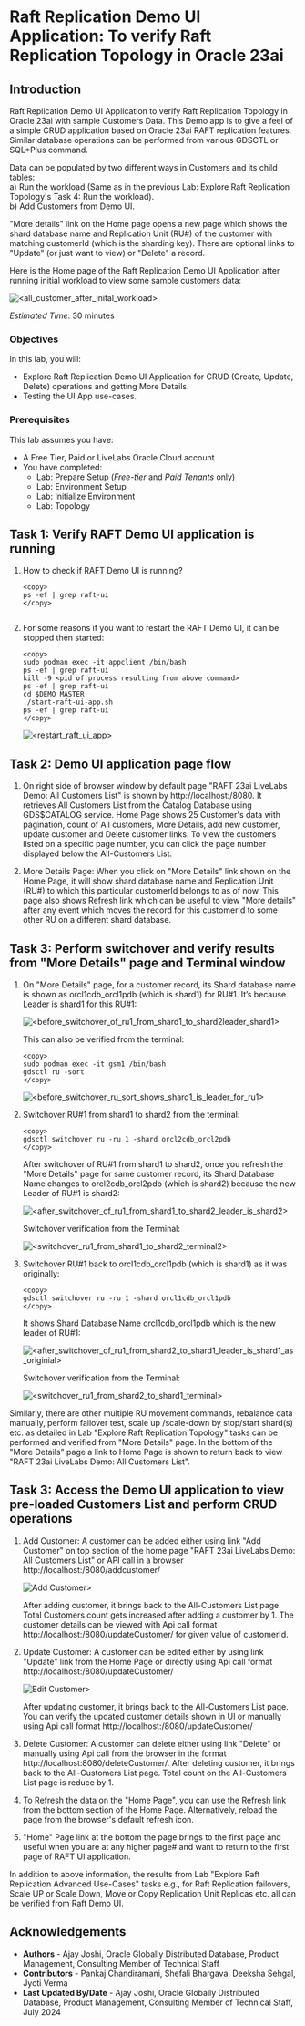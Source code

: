 # Raft Replication Demo UI Application: To verify Raft Replication Topology in Oracle 23ai

## Introduction

Raft Replication Demo UI Application to verify Raft Replication Topology in Oracle 23ai with sample Customers Data.
This Demo app is to give a feel of a simple CRUD application based on Oracle 23ai RAFT replication features. Similar database operations can be performed from various GDSCTL or SQL*Plus command.  

Data can be populated by two different ways in Customers and its child tables:         
        a) Run the workload (Same as in the previous Lab: Explore Raft Replication Topology's Task 4: Run the workload).         
        b) Add Customers from Demo UI.

"More details" link on the Home page opens a new page which shows the shard database name and Replication Unit (RU#) of the customer with matching customerId (which is the sharding key). There are optional links to "Update" (or just want to view) or "Delete" a record.

Here is the Home page of the Raft Replication Demo UI Application after running initial workload to view some sample customers data:

![<all_customer_after_inital_workload>](./images/all_customer_after_inital_workload.png " ")

_Estimated Time_: 30 minutes

### Objectives

In this lab, you will:

- Explore Raft Replication Demo UI Application for CRUD (Create, Update, Delete) operations and getting More Details.
- Testing the UI App use-cases.

### Prerequisites

This lab assumes you have:

- A Free Tier, Paid or LiveLabs Oracle Cloud account
- You have completed:
  - Lab: Prepare Setup (_Free-tier_ and _Paid Tenants_ only)
  - Lab: Environment Setup
  - Lab: Initialize Environment
  - Lab: Topology

## Task 1: Verify RAFT Demo UI application is running

1. How to check if RAFT Demo UI is running?

    ```
    <copy>
    ps -ef | grep raft-ui
    </copy>
    ```

   ![<check-raft-ui-process>](./images/raft-ui-app_is_running.png " ")

2. For some reasons if you want to restart the RAFT Demo UI, it can be stopped then started:
    ```
    <copy>
    sudo podman exec -it appclient /bin/bash
    ps -ef | grep raft-ui
    kill -9 <pid of process resulting from above command>
    ps -ef | grep raft-ui
    cd $DEMO_MASTER
    ./start-raft-ui-app.sh
    ps -ef | grep raft-ui
    </copy>
    ```

    ![<restart_raft_ui_app>](./images/restart_raft_ui_app.png " ")

## Task 2: Demo UI application page flow

1. On right side of browser window by default page "RAFT 23ai LiveLabs Demo: All Customers List" is shown by http://localhost:/8080.
   It retrieves All Customers List from the Catalog Database using GDS$CATALOG service. Home Page shows 25 Customer's data with pagination, count of All customers, More Details, add new customer, update customer and Delete customer links. To view the customers listed on a specific page number, you can click the page number displayed below the All-Customers List.

2. More Details Page: When you click on "More Details" link shown on the Home Page, it will show shard database name and Replication Unit (RU#) to which this particular customerId belongs to as of now. This page also shows Refresh link which can be useful to view "More details" after any event which moves the record for this customerId to some other RU on a different shard database.

## Task 3: Perform switchover and verify results from "More Details" page and Terminal window
 
1. On "More Details" page, for a customer record, its Shard database name is shown as orcl1cdb_orcl1pdb (which is shard1) for RU#1. It’s because Leader is shard1 for this RU#1:

    ![<before_switchover_of_ru1_from_shard1_to_shard2leader_shard1>](./images/before_switchover_of_ru1_from_shard1_to_shard2_leader_is_shard1.png " ")

   This can also be verified from the terminal:

    ```
    <copy>
    sudo podman exec -it gsm1 /bin/bash
    gdsctl ru -sort
    </copy>
    ```

    ![<before_switchover_ru_sort_shows_shard1_is_leader_for_ru1>](./images/before_switchover_ru_sort_shows_shard1_is_leader_for_ru1.png " ")

2. Switchover RU#1 from shard1 to shard2 from the terminal:

    ```
    <copy>
    gdsctl switchover ru -ru 1 -shard orcl2cdb_orcl2pdb
    </copy>
    ```

    After switchover of RU#1 from shard1 to shard2, once you refresh the "More Details" page for same customer record, its Shard Database Name changes to orcl2cdb_orcl2pdb (which is shard2) because the new Leader of RU#1 is shard2:

    ![<after_switchover_of_ru1_from_shard1_to_shard2_leader_is_shard2>](./images/after_switchover_of_ru1_from_shard1_to_shard2_leader_is_shard2.png " ")

    Switchover verification from the Terminal:

    ![<switchover_ru1_from_shard1_to_shard2_terminal2>](./images/switchover_ru1_from_shard1_to_shard2_terminal.png " ")
    

3. Switchover RU#1 back to orcl1cdb_orcl1pdb (which is shard1) as it was originally:

    ```
    <copy>
    gdsctl switchover ru -ru 1 -shard orcl1cdb_orcl1pdb
    </copy>
    ```

    It shows Shard Database Name orcl1cdb_orcl1pdb which is the new leader of RU#1:

    ![<after_switchover_of_ru1_from_shard2_to_shard1_leader_is_shard1_as_originial>](./images/after_switchover_of_ru1_from_shard2_to_shard1_leader_is_shard1_as_originial.png " ")

    Switchover verification from the Terminal:

    ![<switchover_ru1_from_shard2_to_shard1_terminal>](./images/switchover_ru1_from_shard2_to_shard1_terminal.png " ")

Similarly, there are other multiple RU movement commands, rebalance data manually, perform failover test, scale up /scale-down by stop/start shard(s) etc. as detailed in Lab "Explore Raft Replication Topology" tasks can be performed and verified from "More Details" page.
In the bottom of the "More Details" page a link to Home Page is shown to return back to view "RAFT 23ai LiveLabs Demo: All Customers List".

## Task 3: Access the Demo UI application to view pre-loaded Customers List and perform CRUD operations

1. Add Customer: A customer can be added either using link "Add Customer" on top section of the home page "RAFT 23ai LiveLabs Demo: All Customers List" or API call in a browser http://localhost:/8080/addcustomer/

   ![Add Customer>](./images/add_customer.png " ")

   After adding customer, it brings back to the All-Customers List page. Total Customers count gets increased after adding a customer by 1. The customer details can be viewed with Api call format http://localhost:/8080/updateCustomer/<customerId> for given value of customerId.

2. Update Customer: A customer can be edited either by using link "Update" link from the Home Page or directly using Api call format http://localhost:/8080/updateCustomer/<customerId>

   ![Edit Customer>](./images/edit_customer.png " ")

   After updating customer, it brings back to the All-Customers List page. You can verify the updated customer details shown in UI or manually using Api call format http://localhost:/8080/updateCustomer/<customerId>

3. Delete Customer: A customer can delete either using link "Delete" or manually using Api call from the browser in the format http://localhost:8080/deleteCustomer/<customerId>.
   After deleting customer, it brings back to the All-Customers List page. Total count on the All-Customers List page is reduce by 1.

4. To Refresh the data on the "Home Page", you can use the Refresh link from the bottom section of the Home Page. Alternatively, reload the page from the browser's default refresh icon.

5. "Home" Page link at the bottom the page brings to the first page and useful when you are at any higher page# and want to return to the first page of RAFT UI application.


In addition to above information, the results from Lab "Explore Raft Replication Advanced Use-Cases" tasks e.g., for Raft Replication failovers, Scale UP or Scale Down, Move or Copy Replication Unit Replicas etc. all can be verified from Raft Demo UI.


## Acknowledgements
* **Authors** - Ajay Joshi, Oracle Globally Distributed Database, Product Management, Consulting Member of Technical Staff
* **Contributors** - Pankaj Chandiramani, Shefali Bhargava, Deeksha Sehgal, Jyoti Verma
* **Last Updated By/Date** - Ajay Joshi, Oracle Globally Distributed Database, Product Management, Consulting Member of Technical Staff, July 2024